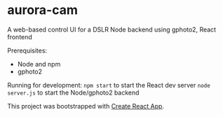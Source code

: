 # aurora-cam

A web-based control UI for a DSLR
Node backend using gphoto2, React frontend

Prerequisites:
* Node and npm
* gphoto2

Running for development:
`npm start` to start the React dev server
`node server.js` to start the Node/gphoto2 backend

This project was bootstrapped with [Create React App](https://github.com/facebookincubator/create-react-app).